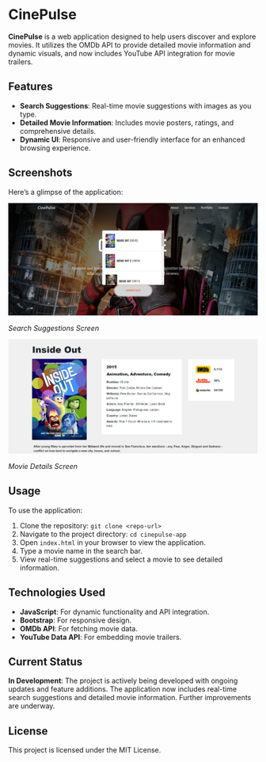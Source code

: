 # CinePulse

**CinePulse** is a web application designed to help users discover and explore movies. It utilizes the OMDb API to provide detailed movie information and dynamic visuals, and now includes YouTube API integration for movie trailers.

## Features

- **Search Suggestions**: Real-time movie suggestions with images as you type.
- **Detailed Movie Information**: Includes movie posters, ratings, and comprehensive details.
- **Dynamic UI**: Responsive and user-friendly interface for an enhanced browsing experience.

## Screenshots

Here’s a glimpse of the application:

![Search Suggestions](img/screenshots/search-suggestions.jpg)

*Search Suggestions Screen*

![Movie Details](img/screenshots/movie-details.jpg)

*Movie Details Screen*

## Usage

To use the application:

1. Clone the repository: `git clone <repo-url>`
2. Navigate to the project directory: `cd cinepulse-app`
3. Open `index.html` in your browser to view the application.
4. Type a movie name in the search bar.
5. View real-time suggestions and select a movie to see detailed information.

## Technologies Used

- **JavaScript**: For dynamic functionality and API integration.
- **Bootstrap**: For responsive design.
- **OMDb API**: For fetching movie data.
- **YouTube Data API**: For embedding movie trailers.

## Current Status

**In Development**: The project is actively being developed with ongoing updates and feature additions. The application now includes real-time search suggestions and detailed movie information. Further improvements are underway.

## License

This project is licensed under the MIT License.
